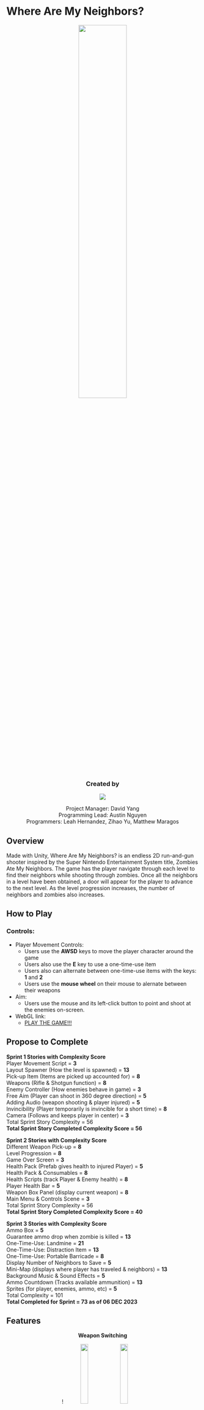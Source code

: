 # Where Are My Neighbors?
<p align=center>
 <img src ="https://github.com/user-attachments/assets/9a3279a2-441e-4d5a-8040-24a20a8b57c7" width = 50%> 
</p>

<h3 align=center><b>Created by</b></h3> 
<p align=center>
<img src="https://github.com/user-attachments/assets/171a7d16-431f-4ff4-908d-933f94f32d30">
</p>
<p align=center>
Project Manager: David Yang </br>
Programming Lead: Austin Nguyen </br>
Programmers: Leah Hernandez, Zihao Yu, Matthew Maragos 
</p>


## Overview
Made with Unity, Where Are My Neighbors? is an endless 2D run-and-gun shooter inspired by the Super Nintendo Entertainment System title, Zombies Ate My Neighbors. 
The game has the player navigate through each level to find their neighbors while shooting through zombies. Once all the neighbors in a level have been obtained, a door will appear for the player to advance to the next level. As the level progression increases, the number of neighbors and zombies also increases. </br>

## How to Play
### Controls:
* Player Movement Controls:
  * Users use the **AWSD** keys to move the player character around the game
  * Users also use the **E** key to use a one-time-use item
  * Users also can alternate between one-time-use items with the keys: **1** and **2**
  * Users use the **mouse wheel** on their mouse to alernate between their weapons
* Aim:
  * Users use the mouse and its left-click button to point and shoot at the enemies on-screen.
* WebGL link:
  * [PLAY THE GAME!!!](https://comp159.github.io/final-project-2d-2023-gobbledygook-games/)

## Propose to Complete
**Sprint 1 Stories with Complexity Score**</br>
Player Movement Script = **3**</br>
Layout Spawner (How the level is spawned)	= **13**</br>
Pick-up Item (Items are picked up accounted for)	= **8**</br>
Weapons (Rifle & Shotgun function) = **8**</br>
Enemy Controller (How enemies behave in game)	= **3**</br>
Free Aim (Player can shoot in 360 degree direction)	= **5**</br>
Adding Audio (weapon shooting & player injured)	= **5**</br>
Invincibility (Player temporarily is invincible for a short time) =	**8**</br>
Camera (Follows and keeps player in center)	=	**3**</br>
Total Sprint Story Complexity = 56</br>
**Total Sprint Story Completed Complexity Score = 56**</br>

**Sprint 2 Stories with Complexity Score**</br>
Different Weapon Pick-up = **8**</br>
Level Progression = **8**</br>
Game Over Screen = **3**</br>
Health Pack (Prefab gives health to injured Player) = **5**</br>
Health Pack & Consumables = **8**</br>
Health Scripts (track Player & Enemy health) = **8**</br>
Player Health Bar = **5**</br>
Weapon Box Panel (display current weapon) = **8**</br>
Main Menu & Controls Scene	= **3**</br>
Total Sprint Story Complexity = 56</br>
**Total Sprint Story Completed Complexity Score = 40**</br>

**Sprint 3 Stories with Complexity Score**</br>
Ammo Box = **5**</br>
Guarantee ammo drop when zombie is killed	= **13**</br>
One-Time-Use: Landmine	= **21**</br>
One-Time-Use: Distraction Item	= **13**</br>
One-Time-Use: Portable Barricade	= **8**</br>
Display Number of Neighbors to Save	= **5**</br>
Mini-Map (displays where player has traveled & neighbors)	= **13**</br>
Background Music & Sound Effects	= **5**</br>
Ammo Countdown (Tracks available ammunition)	= **13**</br>
Sprites (for player, enemies, ammo, etc)	= **5**</br>
Total Complexity = 101</br>
**Total Completed for Sprint = 73 as of 06 DEC 2023**</br>

## Features

<p align=center><b>Weapon Switching</b></p>
<p align=center>!
<img src="https://github.com/user-attachments/assets/c31e8383-01c0-48d9-b79b-666658252130" width = 20%>
<img src="https://github.com/user-attachments/assets/cccd083e-ebcc-4f82-ad15-9f50d0edfba5" width = 20%>
</p>
<p align=center>
 Image above showcases the ability for players to alternate between their weapons
</p>

<p align=center><b>Guaranteed Ammo Drop</b></p>
<p align=center>
<img src="https://github.com/user-attachments/assets/8529f6be-dd3a-480e-be33-50ffe2b5059f" width = 20%>
<img src="https://github.com/user-attachments/assets/864009fb-841c-48e6-a56c-de0de251cfb0" width = 20%>
</p>
<p align=center>
 Image above showcases destroying an zombie with a specific weapon, yields ammunition of weapon type that destroyed the zombie
</p>

<p align=center><b>Level Progression</b></p>
<p align=center>
<img src="https://github.com/user-attachments/assets/5420dce8-793f-4d8f-8553-242dd0fe052e" width = 20%>
<img src="https://github.com/user-attachments/assets/858eebae-2c57-4703-9a5b-f0d45beec486" width = 20%>
</p>
<p align=center>
 Image above showcases the collection of the final neighbor to save instantiates a door to advance to the next level.
</p>

<p align=center><b>Mini-Map</b></p>
<p align=center>
<img src="https://github.com/user-attachments/assets/a33a2559-c33d-40ae-9065-7e8060eea58d" width = 30%>
<img src="https://github.com/user-attachments/assets/9848c866-d542-44ab-991a-784a2e10a586" width = 30%>
<img src="https://github.com/user-attachments/assets/4a837484-aa25-470d-bc64-ac3375ff1f1d" width = 30%>
</p>
<p align=center>
 Image above showcases the mini-map that displays building the player has yet to enter and updates it, along with where neighbors are within buildings.
</p>

## Words of Wisdom
David: “*Sketch a visual design of the game prior to even writing a line of code. The visual provides a reference to build code towards the visual and make changes when necessary.*”

Zihao: “*Figure out the logic before writing a line of code specially if you are working with a member on your team, otherwise would cause problem if you have different idea or ways to do it.*”

Austin: “*Communication is important to make sure that everyone on the team is able to contribute effectively.*”

Leah: “*At one point some of the tasks had some layover so it was hard to not redo some of the code others had written.*”

Matthew: "*Getting used to GitHub is like learning to ride a bike – challenging at first, but with practice, it becomes second nature.*"

## References with Annotation
**Logo**:</br>
Logo was edited with GIMP and originally generated from [Looka](https://looka.com/editor/160530106)

**Audio Assets**:</br>
Shotgun audio was edited with Audacity and originally from [freesounds.org](https://freesound.org/people/JavierZumer/sounds/257234/)</br>
Rifle audio was edited with Audacity and originally from [freesounds.org](https://freesound.org/people/coolabc/sounds/569174/)</br>
Zombie audio was edited with Audacity and originally from [freesounds.org](https://freesound.org/people/alirabiei/sounds/491855/)</br>
Main menu music was edited with Audacity and originally from [freesounds.org](https://freesound.org/people/deadrobotmusic/sounds/570867/)</br>
Health Increase sound was edited with Audacity and originally from [here](https://www.sounds-resource.com/game_boy_advance/advancewars/sound/8850/)</br>
Landmine beeping audio was edited with Audacity and originally from [freesounds.org](https://freesound.org/people/PITCHEDsenses/sounds/488811/)</br>
Explosion audio was from [freesounds.org](https://freesound.org/people/derplayer/sounds/587190/)</br>
Player “Oof” sound was from [freesounds.org](https://freesound.org/people/fotoshop/sounds/47356/)</br>


**Sprites Assets**:</br>
Items & Weapons Sprite Sheet was edited with GIMP and originally from [here](https://www.spriters-resource.com/fullview/153551/)</br>
Landmine Sprite Sheet was edited with GIMP and originally from [here](https://www.spriters-resource.com/fullview/170478/)</br>
Rifle icon is originally from [iconfinder.com](https://www.iconfinder.com/icons/1743644/cartoon_gun_hunter_rifle_shotgun_war_weapon_icon)</br>
Shotgun icon was edited with GIMP and originally from [freepik.com](https://www.freepik.com/icon/shotgun_7445438)</br>
Exit Door is originally from [here](https://www.spriters-resource.com/fullview/32191/)</br>
Minimap background circle is originally from [bing.com](https://th.bing.com/th/id/R.30140326c79b99c92e5c2812bbc31090?rik=PVmQYeWjy6%2fNwg&riu=http%3a%2f%2fclipart-library.com%2fimages_k%2fshape-transparent%2fshape-transparent-7.png&ehk=HiPcLyXHhHF5IML5Y2YSheTlQ4gefHzBq94qYCd2VnU%3d&risl=&pid=ImgRaw&r=0)</br>
Explosion was taken from: COMP 159 2D Lab - Lab 3</br>
Keyboard image was edited with GIMP and taken from [here](https://t4.ftcdn.net/jpg/04/27/48/01/360_F_427480164_e44iMshBoPt2GTIuMhfvhxgNCcaFi9bC.jpg)</br>
Mouse image was edited with GIMP and taken from [here](https://static3.depositphotos.com/1000410/139/v/450/depositphotos_1390005-stock-illustration-computer-mouse.jpg)

